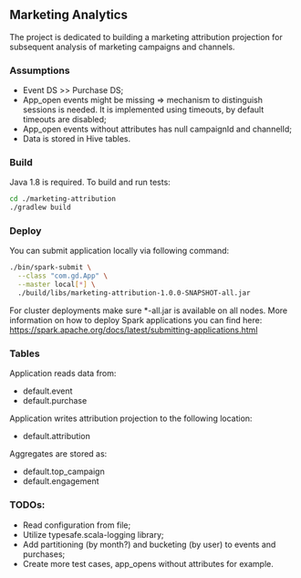 ## Marketing Analytics

The project is dedicated to building a marketing attribution projection for subsequent analysis of marketing campaigns and channels.

### Assumptions
* Event DS >> Purchase DS;
* App_open events might be missing => mechanism to distinguish sessions is needed. It is implemented using timeouts, by default timeouts are disabled;
* App_open events without attributes has null campaignId and channelId;
* Data is stored in Hive tables.

### Build
Java 1.8 is required. To build and run tests:
```bash
cd ./marketing-attribution
./gradlew build
```

### Deploy
You can submit application locally via following command:
```bash
./bin/spark-submit \
  --class "com.gd.App" \
  --master local[*] \
  ./build/libs/marketing-attribution-1.0.0-SNAPSHOT-all.jar
```
For cluster deployments make sure *-all.jar is available on all nodes. More information on how to deploy Spark applications you can find here:
https://spark.apache.org/docs/latest/submitting-applications.html

### Tables
Application reads data from:
* default.event
* default.purchase

Application writes attribution projection to the following location:
* default.attribution

Aggregates are stored as:
* default.top_campaign
* default.engagement

### TODOs:
* Read configuration from file;
* Utilize typesafe.scala-logging library;
* Add partitioning (by month?) and bucketing (by user) to events and purchases;
* Create more test cases, app_opens without attributes for example.
